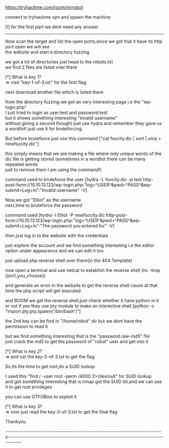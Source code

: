 https://tryhackme.com/room/mrrobot  

connect to tryhackme vpn and spawn the machine  

[!] for the first part we dont need any answer  

--------------------------------------------------------------------------------------------------------------  

Now scan the target and list the open ports,since we got that it have its http port open we will see  
the website and start a directory fuzzing  

we got a lot of directories just head to the robots.txt  
we find 2 files are listed over there  

[*] What is key 1?  
 => visit "key-1-of-3.txt" for the first flag  
 
next download another file which is listed there  
 
from the directory fuzzing we got an very interesting page i.e the "wp-login.php"  
I just tried to login as user:test and password:test  
but it shows something interesting "Invalid username"  
without giving a second thought just use hydra and remember they gave us a wordlist! just use it for bruteforcing.  

But before bruteforce just use this command ["cat fsocity.dic | sort | uniq > newfsocity.dic"]  

this simply means that we are making a file where only unique words of the dic file is getting stored (sometimes in a wordlist there can be many repeated words  
just to remove them I am using the command!)   

command used to bruteforce the user [hydra -L fsocity.dic -p test http-post-form://10.10.13.123/wp-login.php:"log=^USER^&pwd=^PASS^&wp-submit=Log+In":"Invalid username" -V]  

Now,we got "Elliot" as the username  
next,time to bruteforce the password  

command used [hydra -l Elliot -P newfsocity.dic http-post-form://10.10.13.123/wp-login.php:"log=^USER^&pwd=^PASS^&wp-submit=Log+In":"The password you entered for" -V]  

then just log in to the website with the credentials  

just explore the account and we find something interesting i.e the editor option under appearance and we can edit it too  

just upload php reverse shell over there(in the 404 Template)  

now open a terminal and use netcat to establish the reverse shell (nc -lnvp {port_you_choose})  

and generate an error in the website to get the reverse shell cause at that time the php script will get executed  

and BOOM we get the reverse shell,just check whether it have python in it or not if yes they use pty module to make an interective shell [python -c "import pty;pty.spawn('/bin/bash')"]   

the 2nd key can be find in "/home/robot" dir but we dont have the permission to read it  

but we find something interesting that is the "password.raw-md5" file  
just crack the md5 to get the password of "robot" user and get into it  

[*] What is key 2?  
 => and cat the key-2-of-3.txt to get the flag  
 
So,its the time to get root,do a SUID lookup  

I used this "find / -user root -perm /4000 2>/dev/null" for SUID lookup   
and got something interesting that is nmap got the SUID bit,and we can use it to get root privileges  

you can use GTFOBins to exploit it  


[*] What is key 3?  
 => now just read the key-3-of-3.txt to get the final flag  
 
 
 Thankyou

-----------------------------------------------------------------------------x-------------------------------------------------------------------------------------
